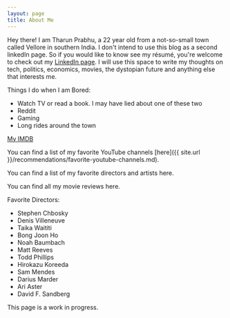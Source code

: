 ```yaml
---
layout: page
title: About Me
---
```


Hey there! I am Tharun Prabhu, a 22 year old from a not-so-small town called Vellore in southern India. I don't intend to use this blog as a second linkedIn page. So if you would like to know see my résumé, you're welcome to check out my [LinkedIn page](http://linkedin.com/tharunprabhu). I will use this space to write my thoughts on tech, politics, economics, movies, the dystopian future and anything else that interests me.

Things I do when I am Bored:
  * Watch TV or read a book. I may have lied about one of these two
  * Reddit
  * Gaming
  * Long rides around the town

[My IMDB](https://www.imdb.com/user/ur82934678/ratings)

You can find a list of my favorite YouTube channels [here]({{ site.url }}/recommendations/favorite-youtube-channels.md).

You can find a list of my favorite directors and artists here.

You can find all my movie reviews here.

Favorite Directors:
  * Stephen Chbosky
  * Denis Villeneuve
  * Taika Waititi
  * Bong Joon Ho
  * Noah Baumbach
  * Matt Reeves
  * Todd Phillips
  * Hirokazu Koreeda
  * Sam Mendes
  * Darius Marder
  * Ari Aster
  * David F. Sandberg

This page is a work in progress.
